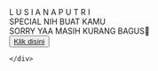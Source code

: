 <!DOCTYPE html>
<html lang="en">
<head>
    <meta charset="UTF-8">
    <meta http-equiv="X-UA-Compatible" content="IE=edge">
    <meta name="viewport" content="width=device-width, initial-scale=1.0">
    <link rel="stylesheet" href="css/style.css">
    <link rel="icon" href="img/flowers.png" type="image/x-icon">
    <title>Flowers</title>
</head>
<body>
    <div class="greetings">
    <!-- silahkan menambah kata sesuai keinginan dengan <span>text...</span -->
        <span>L</span>
        <span>U</span>
        <span>S</span>
        <span>I</span>
        <span>A</span>
        <span>N</span>
        <span>A</span>
        <span>P</span>
        <span>U</span>
        <span>T</span>
        <span>R</span>
        <span>I</span>
    </div>
    <div class="description">
        <span>SPECIAL NIH BUAT KAMU</span>
    </div>
</div>
<div class="description">
    <span>SORRY YAA MASIH KURANG BAGUS🤍</span>
</div>
    <div class="button">
        <button>
            <a href="flower.html">Klik disini</a>
        </button>
        
    </div>
</body>
</html>
